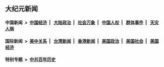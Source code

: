 ## 大纪元新闻

#### 中国新闻 &nbsp;>&nbsp; [中国经济](indexes/ncid283/README.md?06110445) &nbsp;| &nbsp; [大陆政治](indexes/ncid277/README.md?06110445) &nbsp;| &nbsp; [社会万象](indexes/ncid282/README.md?06110445) &nbsp;| &nbsp; [中国人权](indexes/ncid278/README.md?06110445) &nbsp;| &nbsp; [群体事件](indexes/ncid279/README.md?06110445) &nbsp;| &nbsp; [天灾人祸](indexes/ncid280/README.md?06110445)

#### 国际新闻 &nbsp;>&nbsp; [美中关系](indexes/nf1412576/README.md?06110445) &nbsp;| &nbsp; [台湾新闻](indexes/ncid1349361/README.md?06110445) &nbsp;| &nbsp; [香港新闻](indexes/ncid1349362/README.md?06110445) &nbsp;| &nbsp; [美国政治](indexes/ncid1078159/README.md?06110445) &nbsp;| &nbsp; [美国社会](indexes/ncid1078160/README.md?06110445) &nbsp;| &nbsp; [美国经济](indexes/ncid1078158/README.md?06110445)

#### 特别专题 &nbsp;>&nbsp; [中共百年历史](https://github.com/easy2view/epoch-special/blob/master/README.md?06110445)  
